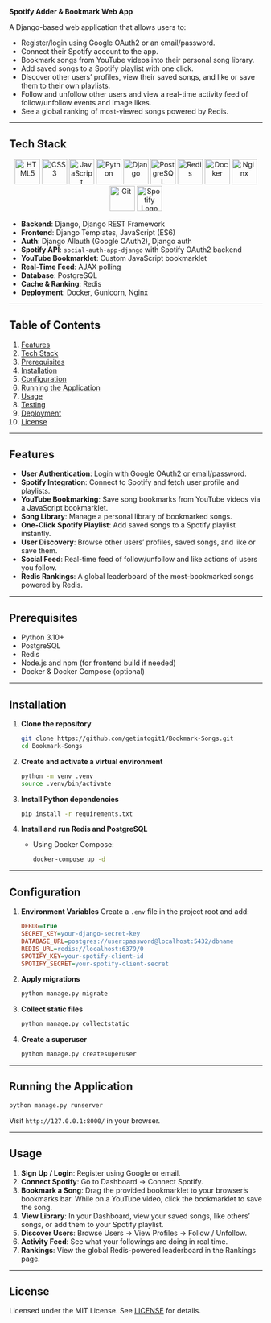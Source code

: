 **Spotify Adder & Bookmark Web App**

A Django-based web application that allows users to:

* Register/login using Google OAuth2 or an email/password.
* Connect their Spotify account to the app.
* Bookmark songs from YouTube videos into their personal song library.
* Add saved songs to a Spotify playlist with one click.
* Discover other users’ profiles, view their saved songs, and like or save them to their own playlists.
* Follow and unfollow other users and view a real-time activity feed of follow/unfollow events and image likes.
* See a global ranking of most-viewed songs powered by Redis.

---

## Tech Stack
<p align="center">
  <!-- Frontend -->
  <img src="https://cdn.jsdelivr.net/gh/devicons/devicon/icons/html5/html5-original.svg" width="50" height="50" alt="HTML5"/>
  <img src="https://cdn.jsdelivr.net/gh/devicons/devicon/icons/css3/css3-original.svg" width="50" height="50" alt="CSS3"/>
  <img src="https://cdn.jsdelivr.net/gh/devicons/devicon/icons/javascript/javascript-original.svg" width="50" height="50" alt="JavaScript"/>
  
  <!-- Backend -->
  <img src="https://cdn.jsdelivr.net/gh/devicons/devicon/icons/python/python-original.svg" width="50" height="50" alt="Python"/>
  <img src="https://cdn.jsdelivr.net/gh/devicons/devicon/icons/django/django-plain.svg" width="50" height="50" alt="Django"/>
  
  <!-- Database & Cache -->
  <img src="https://cdn.jsdelivr.net/gh/devicons/devicon/icons/postgresql/postgresql-original.svg" width="50" height="50" alt="PostgreSQL"/>
  <img src="https://cdn.jsdelivr.net/gh/devicons/devicon/icons/redis/redis-original.svg" width="50" height="50" alt="Redis"/>
  
  <!-- DevOps -->
  <img src="https://cdn.jsdelivr.net/gh/devicons/devicon/icons/docker/docker-original.svg" width="50" height="50" alt="Docker"/>
  <img src="https://cdn.jsdelivr.net/gh/devicons/devicon/icons/nginx/nginx-original.svg" width="50" height="50" alt="Nginx"/>
  <img src="https://cdn.jsdelivr.net/gh/devicons/devicon/icons/git/git-original.svg" width="50" height="50" alt="Git"/>
  
<img src="https://cdn.jsdelivr.net/npm/simple-icons@v10/icons/spotify.svg" width="50" height="50" alt="Spotify Logo"/>

</p>

* **Backend**: Django, Django REST Framework
* **Frontend**: Django Templates, JavaScript (ES6)
* **Auth**: Django Allauth (Google OAuth2), Django auth
* **Spotify API**: `social-auth-app-django` with Spotify OAuth2 backend
* **YouTube Bookmarklet**: Custom JavaScript bookmarklet
* **Real-Time Feed**: AJAX polling 
* **Database**: PostgreSQL
* **Cache & Ranking**: Redis
* **Deployment**: Docker, Gunicorn, Nginx

---

## Table of Contents

1. [Features](#features)
2. [Tech Stack](#tech-stack)
3. [Prerequisites](#prerequisites)
4. [Installation](#installation)
5. [Configuration](#configuration)
6. [Running the Application](#running-the-application)
7. [Usage](#usage)
8. [Testing](#testing)
9. [Deployment](#deployment)
10. [License](#license)

---

## Features

* **User Authentication**: Login with Google OAuth2 or email/password.
* **Spotify Integration**: Connect to Spotify and fetch user profile and playlists.
* **YouTube Bookmarking**: Save song bookmarks from YouTube videos via a JavaScript bookmarklet.
* **Song Library**: Manage a personal library of bookmarked songs.
* **One-Click Spotify Playlist**: Add saved songs to a Spotify playlist instantly.
* **User Discovery**: Browse other users’ profiles, saved songs, and like or save them.
* **Social Feed**: Real-time feed of follow/unfollow and like actions of users you follow.
* **Redis Rankings**: A global leaderboard of the most-bookmarked songs powered by Redis.

---

## Prerequisites

* Python 3.10+
* PostgreSQL
* Redis
* Node.js and npm (for frontend build if needed)
* Docker & Docker Compose (optional)

---

## Installation

1. **Clone the repository**

   ```bash
   git clone https://github.com/getintogit1/Bookmark-Songs.git
   cd Bookmark-Songs
   ```

2. **Create and activate a virtual environment**

   ```bash
   python -m venv .venv
   source .venv/bin/activate
   ```

3. **Install Python dependencies**

   ```bash
   pip install -r requirements.txt
   ```

4. **Install and run Redis and PostgreSQL**

   * Using Docker Compose:

     ```bash
     docker-compose up -d
     ```

---

## Configuration

1. **Environment Variables**
   Create a `.env` file in the project root and add:

   ```ini
   DEBUG=True
   SECRET_KEY=your-django-secret-key
   DATABASE_URL=postgres://user:password@localhost:5432/dbname
   REDIS_URL=redis://localhost:6379/0
   SPOTIFY_KEY=your-spotify-client-id
   SPOTIFY_SECRET=your-spotify-client-secret
   ```

2. **Apply migrations**

   ```bash
   python manage.py migrate
   ```

3. **Collect static files**

   ```bash
   python manage.py collectstatic
   ```

4. **Create a superuser**

   ```bash
   python manage.py createsuperuser
   ```

---

## Running the Application

```bash
python manage.py runserver
```

Visit `http://127.0.0.1:8000/` in your browser.

---

## Usage

1. **Sign Up / Login**: Register using Google or email.
2. **Connect Spotify**: Go to Dashboard → Connect Spotify.
3. **Bookmark a Song**: Drag the provided bookmarklet to your browser’s bookmarks bar. While on a YouTube video, click the bookmarklet to save the song.
4. **View Library**: In your Dashboard, view your saved songs, like others’ songs, or add them to your Spotify playlist.
5. **Discover Users**: Browse Users → View Profiles → Follow / Unfollow.
6. **Activity Feed**: See what your followings are doing in real time.
7. **Rankings**: View the global Redis-powered leaderboard in the Rankings page.

---

## License

Licensed under the MIT License. See [LICENSE](LICENSE) for details.
